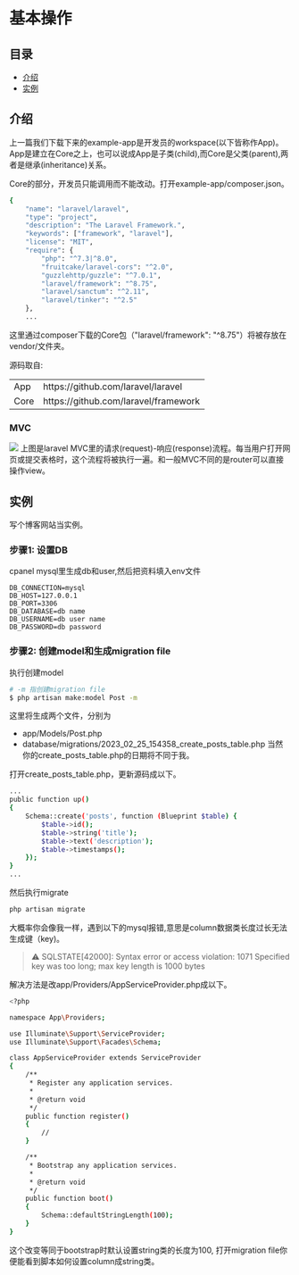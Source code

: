 # 基本操作

## 目录
* [介绍](#介绍)
* [实例](#实例)

## 介绍

上一篇我们下载下来的example-app是开发员的workspace(以下皆称作App)。App是建立在Core之上，也可以说成App是子类(child),而Core是父类(parent),两者是继承(inheritance)关系。

Core的部分，开发员只能调用而不能改动。打开example-app/composer.json。
```sh
{
    "name": "laravel/laravel",
    "type": "project",
    "description": "The Laravel Framework.",
    "keywords": ["framework", "laravel"],
    "license": "MIT",
    "require": {
        "php": "^7.3|^8.0",
        "fruitcake/laravel-cors": "^2.0",
        "guzzlehttp/guzzle": "^7.0.1",
        "laravel/framework": "^8.75",
        "laravel/sanctum": "^2.11",
        "laravel/tinker": "^2.5"
    },
    ...
```
这里通过composer下载的Core包（"laravel/framework": "^8.75"）将被存放在vendor/文件夹。

源码取自:
<table>
  <tr><td>App</td><td>https://github.com/laravel/laravel</td></tr>
  <tr><td>Core</td><td>https://github.com/laravel/framework</td></tr>
</table>

### MVC
<img src="https://user-images.githubusercontent.com/45816141/221334980-a1a553c0-ff32-495d-ba29-9c91b48770a5.png"/>
上图是laravel MVC里的请求(request)-响应(response)流程。每当用户打开网页或提交表格时，这个流程将被执行一遍。和一般MVC不同的是router可以直接操作view。

## 实例
写个博客网站当实例。

### 步骤1: 设置DB
cpanel mysql里生成db和user,然后把资料填入env文件
```
DB_CONNECTION=mysql
DB_HOST=127.0.0.1
DB_PORT=3306
DB_DATABASE=db name
DB_USERNAME=db user name
DB_PASSWORD=db password
```

### 步骤2: 创建model和生成migration file 

执行创建model
```sh
# -m 指创建migration file
$ php artisan make:model Post -m
```
这里将生成两个文件，分别为
- app/Models/Post.php
- database/migrations/2023_02_25_154358_create_posts_table.php
当然你的create_posts_table.php的日期将不同于我。

打开create_posts_table.php，更新源码成以下。
```sh
...
public function up()
{
    Schema::create('posts', function (Blueprint $table) {
        $table->id();
        $table->string('title');
        $table->text('description');
        $table->timestamps();
    });
}
...
```
然后执行migrate
```sh
php artisan migrate
```

大概率你会像我一样，遇到以下的mysql报错,意思是column数据类长度过长无法生成键（key)。
> :warning: SQLSTATE[42000]: Syntax error or access violation: 1071 Specified key was too long; max key length is 1000 bytes

解决方法是改app/Providers/AppServiceProvider.php成以下。
```sh
<?php

namespace App\Providers;

use Illuminate\Support\ServiceProvider;
use Illuminate\Support\Facades\Schema;

class AppServiceProvider extends ServiceProvider
{
    /**
     * Register any application services.
     *
     * @return void
     */
    public function register()
    {
        //
    }

    /**
     * Bootstrap any application services.
     *
     * @return void
     */
    public function boot()
    {
        Schema::defaultStringLength(100);
    }
}
```
这个改变等同于bootstrap时默认设置string类的长度为100, 打开migration file你便能看到脚本如何设置column成string类。
